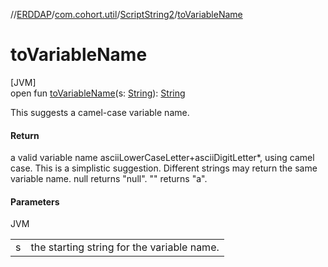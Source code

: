 //[ERDDAP](../../../index.md)/[com.cohort.util](../index.md)/[ScriptString2](index.md)/[toVariableName](to-variable-name.md)

# toVariableName

[JVM]\
open fun [toVariableName](to-variable-name.md)(s: [String](https://docs.oracle.com/en/java/javase/21/docs/api/java.base/java/lang/String.html)): [String](https://docs.oracle.com/en/java/javase/21/docs/api/java.base/java/lang/String.html)

This suggests a camel-case variable name.

#### Return

a valid variable name asciiLowerCaseLetter+asciiDigitLetter*, using camel case. This is a simplistic suggestion. Different strings may return the same variable name. null returns &quot;null&quot;. &quot;&quot; returns &quot;a&quot;.

#### Parameters

JVM

| | |
|---|---|
| s | the starting string for the variable name. |